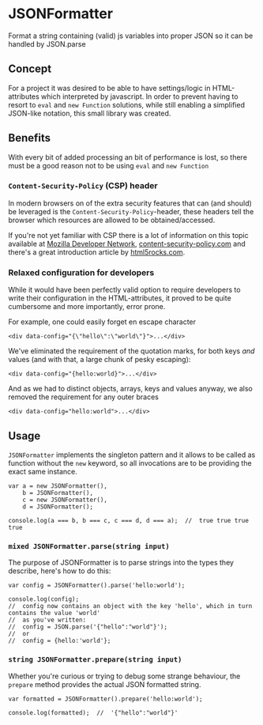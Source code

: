 # JSONFormatter
Format a string containing (valid) js variables into proper JSON so it can be handled by JSON.parse


## Concept
For a project it was desired to be able to have settings/logic in HTML-attributes which interpreted by javascript. In order to prevent having to resort to `eval` and `new Function` solutions, while still enabling a simplified JSON-like notation, this small library was created.


## Benefits
With every bit of added processing an bit of performance is lost, so there must be a good reason not to be using `eval` and `new Function`

### `Content-Security-Policy` (CSP) header
In modern browsers on of the extra security features that can (and should) be leveraged is the `Content-Security-Policy`-header, these headers tell the browser which resources are allowed to be obtained/accessed.

If you're not yet familiar with CSP there is a lot of information on this topic available at [Mozilla Developer Network](https://developer.mozilla.org/en-US/docs/Web/Security/CSP/Introducing_Content_Security_Policy), [content-security-policy.com](http://content-security-policy.com) and there's a great introduction article by [html5rocks.com](http://www.html5rocks.com/en/tutorials/security/content-security-policy/).

### Relaxed configuration for developers
While it would have been perfectly valid option to require developers to write their configuration in the HTML-attributes, it proved to be quite cumbersome and more importantly, error prone.

For example, one could easily forget en escape character

```
<div data-config="{\"hello\":\"world\"}">...</div>
```

We've eliminated the requirement of the quotation marks, for both keys _and_ values (and with that, a large chunk of pesky escaping):

```
<div data-config="{hello:world}">...</div>
```

And as we had to distinct objects, arrays, keys and values anyway, we also removed the requirement for any outer braces

```
<div data-config="hello:world">...</div>
```


## Usage
`JSONFormatter` implements the singleton pattern and it allows to be called as function without the `new` keyword, so all invocations are to be providing the exact same instance.

```
var a = new JSONFormatter(),
	b = JSONFormatter(),
	c = new JSONFormatter(),
	d = JSONFormatter();

console.log(a === b, b === c, c === d, d === a);  //  true true true true
```

### `mixed JSONFormatter.parse(string input)`
The purpose of JSONFormatter is to parse strings into the types they describe, here's how to do this:

```
var config = JSONFormatter().parse('hello:world');

console.log(config);
//  config now contains an object with the key 'hello', which in turn contains the value 'world'
//  as you've written:
//  config = JSON.parse('{"hello":"world"}');
//  or
//  config = {hello:'world'};
```

### `string JSONFormatter.prepare(string input)`
Whether you're curious or trying to debug some strange behaviour, the `prepare` method provides the actual JSON formatted string.

```
var formatted = JSONFormatter().prepare('hello:world');

console.log(formatted);  //  '{"hello":"world"}'
```
